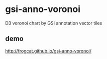 # gsi-anno-voronoi
D3 voronoi chart by GSI annotation vector tiles

## demo
http://frogcat.github.io/gsi-anno-voronoi/
